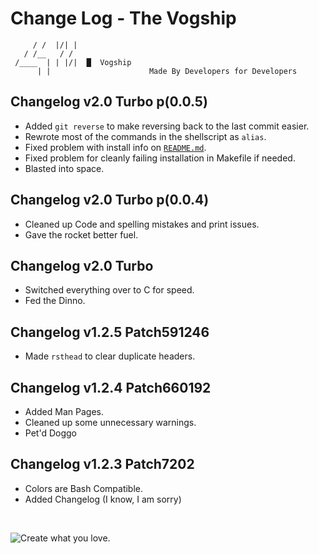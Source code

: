 # Change Log - The Vogship
```
     / /  |/| |
   / /__   / /
 /____  | | |/|  █  Vogship
      | |                      Made By Developers for Developers
```
## Changelog v2.0 Turbo p(0.0.5)
- Added `git reverse` to make reversing back to the last commit easier.
- Rewrote most of the commands in the shellscript as `alias`.
- Fixed problem with install info on [`README.md`](README.md).
- Fixed problem for cleanly failing installation in Makefile if needed.
- Blasted into space.

## Changelog v2.0 Turbo p(0.0.4)
- Cleaned up Code and spelling mistakes and print issues.
- Gave the rocket better fuel.

## Changelog v2.0 Turbo
- Switched everything over to C for speed.
- Fed the Dinno.

## Changelog v1.2.5 Patch591246
- Made `rsthead` to clear duplicate headers.

## Changelog v1.2.4 Patch660192
- Added Man Pages.
- Cleaned up some unnecessary warnings.
- Pet'd Doggo

## Changelog v1.2.3 Patch7202
- Colors are Bash Compatible.
- Added Changelog (I know, I am sorry)

&nbsp;

![Create what you love.](https://vogship.web.app/cwyl-text.png "Create what you love.")
